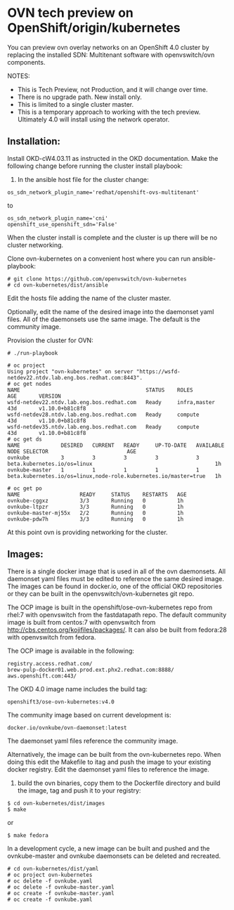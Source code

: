 # OVN tech preview on OpenShift/origin/kubernetes

You can preview ovn overlay networks on an OpenShift 4.0 cluster by replacing
the installed SDN: Multitenant software with openvswitch/ovn components.

NOTES:
- This is Tech Preview, not Production, and it will change over time.
- There is no upgrade path. New install only.
- This is limited to a single cluster master.
- This is a temporary approach to working with the tech preview. Ultimately 
4.0 will install using the network operator.


## Installation:

Install OKD-cW4.03.11 as instructed in the OKD documentation. Make the following change
before running the cluster install playbook:
1. In the ansible host file for the cluster change:
```
os_sdn_network_plugin_name='redhat/openshift-ovs-multitenant'
```
  to
```
os_sdn_network_plugin_name='cni'
openshift_use_openshift_sdn='False'
```

When the cluster install is complete and the cluster is up there will
be no cluster networking.

Clone ovn-kubernetes on a convenient host where you can run ansible-playbook:
```
# git clone https://github.com/openvswitch/ovn-kubernetes
# cd ovn-kubernetes/dist/ansible
```

Edit the hosts file adding the name of the cluster master.

Optionally, edit the name of the desired image into the daemonset
yaml files. All of the daemonsets use the same image.
The default is the community image.

Provision the cluster for OVN:
```
# ./run-playbook
```


```
# oc project
Using project "ovn-kubernetes" on server "https://wsfd-netdev22.ntdv.lab.eng.bos.redhat.com:8443".
# oc get nodes
NAME                                        STATUS    ROLES           AGE       VERSION
wsfd-netdev22.ntdv.lab.eng.bos.redhat.com   Ready     infra,master    43d       v1.10.0+b81c8f8
wsfd-netdev28.ntdv.lab.eng.bos.redhat.com   Ready     compute         43d       v1.10.0+b81c8f8
wsfd-netdev35.ntdv.lab.eng.bos.redhat.com   Ready     compute         43d       v1.10.0+b81c8f8
# oc get ds
NAME             DESIRED   CURRENT   READY     UP-TO-DATE   AVAILABLE   NODE SELECTOR                         AGE
ovnkube          3         3         3         3            3           beta.kubernetes.io/os=linux                                       1h
ovnkube-master   1         1         1         1            1           beta.kubernetes.io/os=linux,node-role.kubernetes.io/master=true   1h

# oc get po
NAME                   READY     STATUS    RESTARTS   AGE
ovnkube-cggxz          3/3       Running   0          1h
ovnkube-ltpzr          3/3       Running   0          1h
ovnkube-master-mj55x   2/2       Running   0          1h
ovnkube-pdw7h          3/3       Running   0          1h
```

At this point ovn is providing networking for the cluster.

## Images:

There is a single docker image that is used in all of the ovn daemonsets.
All daemonset yaml files must be edited to reference the same desired image.
The images can be found in docker.io, one of the official OKD repositories or
they can be built in the openvswitch/ovn-kubernetes git repo.

The OCP image is built in the openshift/ose-ovn-kubernetes repo from rhel:7
with openvswitch from the fastdatapath repo.
The default community image is built from centos:7 with openvswitch from
http://cbs.centos.org/kojifiles/packages/. It can also be built from fedora:28
with openvswitch from fedora.

The OCP image is available in the following:
```
registry.access.redhat.com/
brew-pulp-docker01.web.prod.ext.phx2.redhat.com:8888/
aws.openshift.com:443/
```
The OKD 4.0 image name includes the build tag:
```
openshift3/ose-ovn-kubernetes:v4.0
```

The community image based on current development is:
```
docker.io/ovnkube/ovn-daemonset:latest
```
The daemonset yaml files reference the community image.


Alternatively, the image can be built from the ovn-kubernetes repo.
When doing this edit the Makefile to itag and push the image to your existing
docker registry.  Edit the daemonset yaml files to reference the image.

1. build the ovn binaries, copy them to the Dockerfile directory and build the image,
tag and push it to your registry:
```
$ cd ovn-kubernetes/dist/images
$ make
```

or

```
$ make fedora
```

In a development cycle, a new image can be built and pushed and the ovnkube-master and ovnkube daemonsets
can be deleted and recreated.

```
# cd ovn-kubernetes/dist/yaml
# oc project ovn-kubernetes
# oc delete -f ovnkube.yaml
# oc delete -f ovnkube-master.yaml
# oc create -f ovnkube-master.yaml
# oc create -f ovnkube.yaml
```
